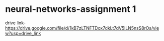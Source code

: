 # neural-networks-assignment 1
drive link- https://drive.google.com/file/d/1kB7zLTNFTDox7dkLt7dV5lLN5nsS8rOs/view?usp=drive_link
